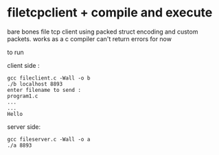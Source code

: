 # filetcpclient + compile and execute
bare bones file tcp client using packed struct encoding and custom packets. works as a c compiler can't return errors for now

to run

client side :
```
gcc fileclient.c -Wall -o b
./b localhost 8893
enter filename to send :
program1.c
...
...
Hello
```
server side:
```
gcc fileserver.c -Wall -o a
./a 8893
```
